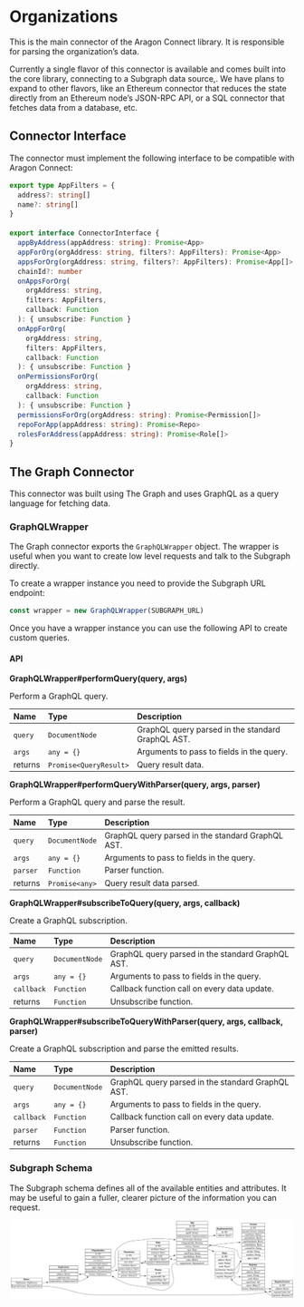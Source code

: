 # Organizations

This is the main connector of the Aragon Connect library. It is responsible for parsing the organization’s data.

Currently a single flavor of this connector is available and comes built into the core library, connecting to a Subgraph data source,. We have plans to expand to other flavors, like an Ethereum connector that reduces the state directly from an Ethereum node’s JSON-RPC API, or a SQL connector that fetches data from a database, etc.

## Connector Interface

The connector must implement the following interface to be compatible with Aragon Connect:

```typescript
export type AppFilters = {
  address?: string[]
  name?: string[]
}

export interface ConnectorInterface {
  appByAddress(appAddress: string): Promise<App>
  appForOrg(orgAddress: string, filters?: AppFilters): Promise<App>
  appsForOrg(orgAddress: string, filters?: AppFilters): Promise<App[]>
  chainId?: number
  onAppsForOrg(
    orgAddress: string,
    filters: AppFilters,
    callback: Function
  ): { unsubscribe: Function }
  onAppForOrg(
    orgAddress: string,
    filters: AppFilters,
    callback: Function
  ): { unsubscribe: Function }
  onPermissionsForOrg(
    orgAddress: string,
    callback: Function
  ): { unsubscribe: Function }
  permissionsForOrg(orgAddress: string): Promise<Permission[]>
  repoForApp(appAddress: string): Promise<Repo>
  rolesForAddress(appAddress: string): Promise<Role[]>
}
```

## The Graph Connector

This connector was built using The Graph and uses GraphQL as a query language for fetching data.

### GraphQLWrapper

The Graph connector exports the `GraphQLWrapper` object. The wrapper is useful when you want to create low level requests and talk to the Subgraph directly.

To create a wrapper instance you need to provide the Subgraph URL endpoint:

```javascript
const wrapper = new GraphQLWrapper(SUBGRAPH_URL)
```

Once you have a wrapper instance you can use the following API to create custom queries.

#### API

**GraphQLWrapper\#performQuery\(query, args\)**

Perform a GraphQL query.

| Name | Type | Description |
| :--- | :--- | :--- |
| `query` | `DocumentNode` | GraphQL query parsed in the standard GraphQL AST. |
| `args` | `any = {}` | Arguments to pass to fields in the query. |
| returns | `Promise<QueryResult>` | Query result data. |

**GraphQLWrapper\#performQueryWithParser\(query, args, parser\)**

Perform a GraphQL query and parse the result.

| Name | Type | Description |
| :--- | :--- | :--- |
| `query` | `DocumentNode` | GraphQL query parsed in the standard GraphQL AST. |
| `args` | `any = {}` | Arguments to pass to fields in the query. |
| `parser` | `Function` | Parser function. |
| returns | `Promise<any>` | Query result data parsed. |

**GraphQLWrapper\#subscribeToQuery\(query, args, callback\)**

Create a GraphQL subscription.

| Name | Type | Description |
| :--- | :--- | :--- |
| `query` | `DocumentNode` | GraphQL query parsed in the standard GraphQL AST. |
| `args` | `any = {}` | Arguments to pass to fields in the query. |
| `callback` | `Function` | Callback function call on every data update. |
| returns | `Function` | Unsubscribe function. |

**GraphQLWrapper\#subscribeToQueryWithParser\(query, args, callback, parser\)**

Create a GraphQL subscription and parse the emitted results.

| Name | Type | Description |
| :--- | :--- | :--- |
| `query` | `DocumentNode` | GraphQL query parsed in the standard GraphQL AST. |
| `args` | `any = {}` | Arguments to pass to fields in the query. |
| `callback` | `Function` | Callback function call on every data update. |
| `parser` | `Function` | Parser function. |
| returns | `Function` | Unsubscribe function. |

### Subgraph Schema

The Subgraph schema defines all of the available entities and attributes. It may be useful to gain a fuller, clearer picture of the information you can request.

![](./assets/org-schema.png)
